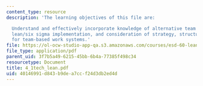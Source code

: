 ```yaml
---
content_type: resource
description: 'The learning objectives of this file are:

  Understand and effectively incorporate knowledge of alternative team types into
  lean/six sigma implementation, and consideration of strategy, structure and process
  for team-based work systems.'
file: https://ol-ocw-studio-app-qa.s3.amazonaws.com/courses/esd-60-lean-six-sigma-processes-summer-2004/40146991d843b9dea7ccf24d3db2ed4d_4_1tech_lean.pdf
file_type: application/pdf
parent_uid: 3f7b5a49-6215-45bb-6b4a-77385f498c34
resourcetype: Document
title: 4_1tech_lean.pdf
uid: 40146991-d843-b9de-a7cc-f24d3db2ed4d
---
```

